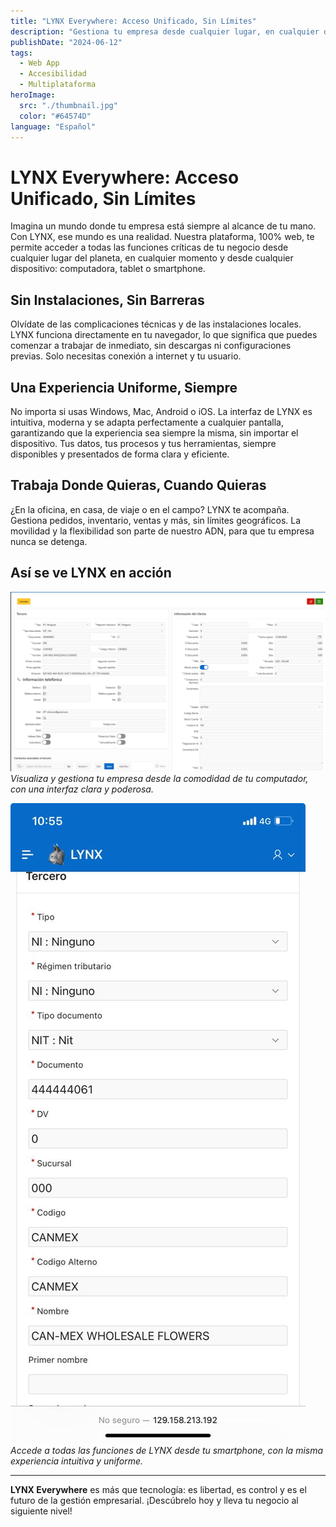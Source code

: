 ```yaml
---
title: "LYNX Everywhere: Acceso Unificado, Sin Límites"
description: "Gestiona tu empresa desde cualquier lugar, en cualquier dispositivo, sin instalaciones previas."
publishDate: "2024-06-12"
tags:
  - Web App
  - Accesibilidad
  - Multiplataforma
heroImage:
  src: "./thumbnail.jpg"
  color: "#64574D"
language: "Español"
---
```


# LYNX Everywhere: Acceso Unificado, Sin Límites

Imagina un mundo donde tu empresa está siempre al alcance de tu mano. Con LYNX, ese mundo es una realidad. Nuestra plataforma, 100% web, te permite acceder a todas las funciones críticas de tu negocio desde cualquier lugar del planeta, en cualquier momento y desde cualquier dispositivo: computadora, tablet o smartphone.

## Sin Instalaciones, Sin Barreras
Olvídate de las complicaciones técnicas y de las instalaciones locales. LYNX funciona directamente en tu navegador, lo que significa que puedes comenzar a trabajar de inmediato, sin descargas ni configuraciones previas. Solo necesitas conexión a internet y tu usuario.

## Una Experiencia Uniforme, Siempre
No importa si usas Windows, Mac, Android o iOS. La interfaz de LYNX es intuitiva, moderna y se adapta perfectamente a cualquier pantalla, garantizando que la experiencia sea siempre la misma, sin importar el dispositivo. Tus datos, tus procesos y tus herramientas, siempre disponibles y presentados de forma clara y eficiente.

## Trabaja Donde Quieras, Cuando Quieras
¿En la oficina, en casa, de viaje o en el campo? LYNX te acompaña. Gestiona pedidos, inventario, ventas y más, sin límites geográficos. La movilidad y la flexibilidad son parte de nuestro ADN, para que tu empresa nunca se detenga.

## Así se ve LYNX en acción

![Interfaz de LYNX en escritorio](./clientes_desktop.png)
*Visualiza y gestiona tu empresa desde la comodidad de tu computador, con una interfaz clara y poderosa.*

![Interfaz de LYNX en móvil](./clientes_mobile.jpeg)
*Accede a todas las funciones de LYNX desde tu smartphone, con la misma experiencia intuitiva y uniforme.*

---

**LYNX Everywhere** es más que tecnología: es libertad, es control y es el futuro de la gestión empresarial. ¡Descúbrelo hoy y lleva tu negocio al siguiente nivel!

